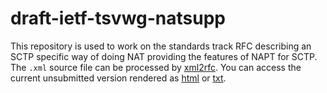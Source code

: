 # draft-ietf-tsvwg-natsupp

This repository is used to work on the standards track RFC describing
an SCTP specific way of doing NAT providing the features of NAPT for SCTP.
The `.xml` source file can be processed by [xml2rfc](http://xml2rfc.tools.ietf.org).
You can access the current unsubmitted version rendered as [html](http://xml2rfc.ietf.org/cgi-bin/xml2rfc.cgi?input=&url=https%3A%2F%2Fraw.githubusercontent.com%2Fteiclap%2FNAT%2Fmain%2Fdraft-porfiri-tsvwg-natsupp.xml&modeAsFormat=html%2Fascii&type=towindow&Submit=Submit) or [txt](http://xml2rfc.ietf.org/cgi-bin/xml2rfc.cgi?input=&url=https%3A%2F%2Fraw.githubusercontent.com%2Fteiclap%2FNAT%2Fmain%2Fdraft-porfiri-tsvwg-natsupp.xml&modeAsFormat=txt%2Fascii&type=towindow&Submit=Submit).

